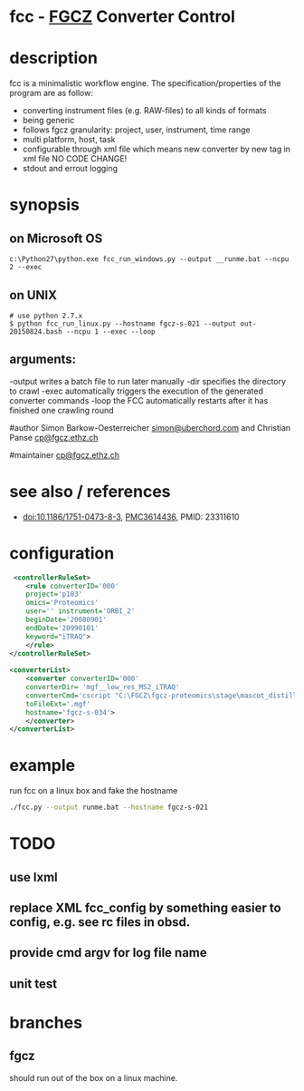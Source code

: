 # fcc - [FGCZ](http://www.fgcz.ethz.ch) Converter Control

# description
fcc is a minimalistic workflow engine.
The specification/properties of the program are as follow:
- converting instrument files (e.g. RAW-files) to all kinds of formats
- being generic
- follows fgcz granularity: project, user, instrument, time range
- multi platform, host, task
- configurable through xml file which means new converter by new tag in xml file NO CODE CHANGE!
- stdout and errout logging

# synopsis
## on Microsoft OS
```
c:\Python27\python.exe fcc_run_windows.py --output __runme.bat --ncpu 2 --exec 
```

## on UNIX

```
# use python 2.7.x
$ python fcc_run_linux.py --hostname fgcz-s-021 --output out-20150824.bash --ncpu 1 --exec --loop
```
## arguments:
-output writes a batch file to run later manually
-dir specifies the directory to crawl
-exec automatically triggers the execution of the generated converter commands
-loop the FCC automatically restarts after it has finished one crawling round

#author
Simon Barkow-Oesterreicher <simon@uberchord.com> and Christian Panse <cp@fgcz.ethz.ch>
    
#maintainer
<cp@fgcz.ethz.ch>

# see also / references
- [doi:10.1186/1751-0473-8-3](http://www.scfbm.org/content/8/1/3/abstract), [PMC3614436](http://www.ncbi.nlm.nih.gov/pmc/articles/PMC3614436/),
PMID: 23311610

# configuration

```xml
 <controllerRuleSet>
    <rule converterID='000' 
    project='p103' 
    omics='Proteomics' 
    user='' instrument='ORBI_2' 
    beginDate='20080901' 
    endDate='20990101' 
    keyword="iTRAQ">
    </rule>
</controllerRuleSet>
    
<converterList>
    <converter converterID='000' 
    converterDir= 'mgf__low_res_MS2_iTRAQ' 
    converterCmd='cscript "C:\FGCZ\fgcz-proteomics\stage\mascot_distiller\fgczRaw2Mgf.vbs"'         converterOptions='"C:\FGCZ\fgcz-proteomics\stage\generalRawFileConverterRobot\MascotDistillerOPTs\Orbitrap_low_res_MS2_iTRAQ.opt"' 
    toFileExt='.mgf' 
    hostname='fgcz-s-034'> 
    </converter>
</converterList>
```
    
# example

run fcc on a linux box and fake the hostname
```bash
./fcc.py --output runme.bat --hostname fgcz-s-021
```

# TODO

## use lxml 
## replace XML fcc_config by something easier to config, e.g. see rc files in obsd.
## provide cmd argv for log file name
## unit test


# branches
## fgcz

should run out of the box on a linux machine.
